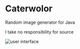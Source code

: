 # Caterwolor
Random image generator for Java

I take no responsibility for source

![user interface](https://i.imgur.com/O4P0o8i.png)
